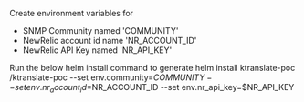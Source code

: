 
Create environment variables for 
 - SNMP Community named 'COMMUNITY'
 - NewRelic account id name 'NR_ACCOUNT_ID'
 - NewRelic API Key named 'NR_API_KEY'

Run the below helm install command to generate
  helm install ktranslate-poc <PATH TO KTRANSLATE FOLDER>/ktranslate-poc --set env.community=$COMMUNITY --set env.nr_account_id=$NR_ACCOUNT_ID --set env.nr_api_key=$NR_API_KEY
